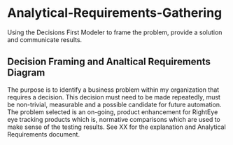# Analytical-Requirements-Gathering
Using the Decisions First Modeler to frame the problem, provide a solution and communicate results. 

## Decision Framing and Analtical Requirements Diagram
The purpose is to identify a business problem within my organization that requires a decision. This decision must need to be made repeatedly, must be non-trivial, measurable and a possible candidate for future automation. The problem selected is an on-going, product enhancement for RightEye eye tracking products which is, normative comparisons which are used to make sense of the testing results. See XX for the explanation and Analytical Requirements document. 




